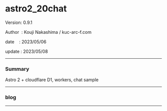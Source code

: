 ﻿# astro2_20chat

 Version: 0.9.1

 Author  : Kouji Nakashima / kuc-arc-f.com

 date    : 2023/05/06

 update  : 2023/05/08  

***
### Summary

Astro 2 + cloudflare D1, workers, chat sample

***
### blog 

***

